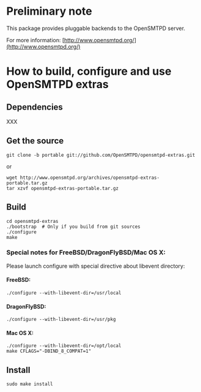 Preliminary note
================

This package provides pluggable backends to the OpenSMTPD server.

For more information: [http://www.opensmtpd.org/](http://www.opensmtpd.org/)

How to build, configure and use OpenSMTPD extras
================================================

Dependencies
------------

XXX


Get the source
--------------

    git clone -b portable git://github.com/OpenSMTPD/opensmtpd-extras.git

or

    wget http://www.opensmtpd.org/archives/opensmtpd-extras-portable.tar.gz
    tar xzvf opensmtpd-extras-portable.tar.gz


Build
-----

    cd opensmtpd-extras
    ./bootstrap  # Only if you build from git sources
    ./configure
    make

### Special notes for FreeBSD/DragonFlyBSD/Mac OS X:

Please launch configure with special directive about libevent directory:

#### FreeBSD:

    ./configure --with-libevent-dir=/usr/local

#### DragonFlyBSD:

    ./configure --with-libevent-dir=/usr/pkg

#### Mac OS X:

    ./configure --with-libevent-dir=/opt/local
    make CFLAGS="-DBIND_8_COMPAT=1"


Install
-------

    sudo make install


